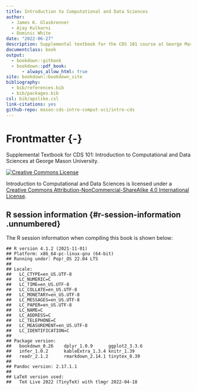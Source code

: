 ```yaml
--- 
title: Introduction to Computational and Data Sciences
author:
  - James K. Glasbrenner
  - Ajay Kulkarni
  - Dominic White
date: "2022-06-27"
description: Supplemental textbook for the CDS 101 course at George Mason University.
documentclass: book
output: 
  - bookdown::gitbook
  - bookdown::pdf_book:
      - always_allow_html: true
site: bookdown::bookdown_site
bibliography:
  - bib/references.bib
  - bib/packages.bib
csl: bib/apslike.csl
link-citations: yes
github-repo: mason-cds-intro-comput-sci/intro-cds
---
```


# Frontmatter {-}

Supplemental Textbook for CDS 101: Introduction to Computational and Data Sciences at George Mason University.

<a rel="license" href="http://creativecommons.org/licenses/by-nc-sa/4.0/">
  <img alt="Creative Commons License" style="border-width:0" src="https://i.creativecommons.org/l/by-nc-sa/4.0/88x31.png" />
</a>

<span xmlns:dct="http://purl.org/dc/terms/" property="dct:title">Introduction to Computational and Data Sciences</span> is licensed under a <a rel="license" href="http://creativecommons.org/licenses/by-nc-sa/4.0/">Creative Commons Attribution-NonCommercial-ShareAlike 4.0 International License</a>.

## R session information {#r-session-information .unnumbered}

The R session information when compiling this book is shown below:


```
## R version 4.1.2 (2021-11-01)
## Platform: x86_64-pc-linux-gnu (64-bit)
## Running under: Pop!_OS 22.04 LTS
## 
## Locale:
##   LC_CTYPE=en_US.UTF-8      
##   LC_NUMERIC=C              
##   LC_TIME=en_US.UTF-8       
##   LC_COLLATE=en_US.UTF-8    
##   LC_MONETARY=en_US.UTF-8   
##   LC_MESSAGES=en_US.UTF-8   
##   LC_PAPER=en_US.UTF-8      
##   LC_NAME=C                 
##   LC_ADDRESS=C              
##   LC_TELEPHONE=C            
##   LC_MEASUREMENT=en_US.UTF-8
##   LC_IDENTIFICATION=C       
## 
## Package version:
##   bookdown_0.26    dplyr_1.0.9      ggplot2_3.3.6   
##   infer_1.0.2      kableExtra_1.3.4 knitr_1.39      
##   readr_2.1.2      rmarkdown_2.14.1 tinytex_0.39    
## 
## Pandoc version: 2.17.1.1
## 
## LaTeX version used: 
##   TeX Live 2022 (TinyTeX) with tlmgr 2022-04-18
```
